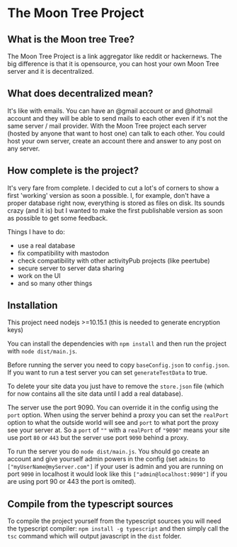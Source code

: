 # The Moon Tree Project

## What is the Moon tree Tree?

The Moon Tree Project is a link aggregator like reddit or hackernews. The big difference is that it is opensource, you can host your own Moon Tree server and it is decentralized.

## What does decentralized mean?

It's like with emails. You can have an @gmail account or and @hotmail account and they will be able to send mails to each other even if it's not the same server / mail provider. With the Moon Tree project each server (hosted by anyone that want to host one) can talk to each other. You could host your own server, create an account there and answer to any post on any server.

## How complete is the project?

It's very fare from complete. I decided to cut a lot's of corners to show a first 'working' version as soon a possible. I, for example, don't have a proper database right now, everything is stored as files on disk. Its sounds crazy (and it is) but I wanted to make the first publishable version as soon as possible to get some feedback.

Things I have to do:

- use a real database
- fix compatibility with mastodon
- check compatibility with other activityPub projects (like peertube)
- secure server to server data sharing
- work on the UI
- and so many other things

## Installation

This project need nodejs >=10.15.1 (this is needed to generate encryption keys)

You can install the dependencies with `npm install` and then run the project with `node dist/main.js`.

Before running the server you need to copy `baseConfig.json` to `config.json`. If you want to run a test server you can set  `generateTestData` to true.

To delete your site data you just have to remove the `store.json` file (which for now contains all the site data until I add a real database).

The server use the port 9090. You can override it in the config using the `port` option. When using the server behind a proxy you can set the `realPort` option to what the outside world will see and `port` to what port the proxy see your server at. So a `port` of `""` with a `realPort` of `"9090"` means your site use port `80` or `443` but the server use port `9090` behind a proxy.

To run the server you do `node dist/main.js`. You should go create an account and give yourself admin powers in the config (set `admins` to `["myUserName@myServer.com"]` if your user is admin and you are running on port `9090` in localhost it would look like this `["admin@localhost:9090"]` if you are using port 90 or 443 the port is omited).

## Compile from the typescript sources

To compile the project yourself from the typescript sources you will need the typescript compiler: `npm install -g typescript` and then simply call the `tsc` command which will output javascript in the `dist` folder.
